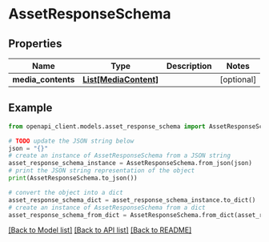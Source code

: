 # AssetResponseSchema


## Properties

Name | Type | Description | Notes
------------ | ------------- | ------------- | -------------
**media_contents** | [**List[MediaContent]**](MediaContent.md) |  | [optional] 

## Example

```python
from openapi_client.models.asset_response_schema import AssetResponseSchema

# TODO update the JSON string below
json = "{}"
# create an instance of AssetResponseSchema from a JSON string
asset_response_schema_instance = AssetResponseSchema.from_json(json)
# print the JSON string representation of the object
print(AssetResponseSchema.to_json())

# convert the object into a dict
asset_response_schema_dict = asset_response_schema_instance.to_dict()
# create an instance of AssetResponseSchema from a dict
asset_response_schema_from_dict = AssetResponseSchema.from_dict(asset_response_schema_dict)
```
[[Back to Model list]](../README.md#documentation-for-models) [[Back to API list]](../README.md#documentation-for-api-endpoints) [[Back to README]](../README.md)


